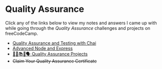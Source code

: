# Quality Assurance

Click any of the links below to view my notes and answers I came up with while going through the *Quality Assurance* challenges and projects on freeCodeCamp.

- [Quality Assurance and Testing with Chai](./1.%20Quality%20Assurance%20and%20Testing%20with%20Chai.md#quality-assurance-and-testing-with-chai)
- [Advanced Node and Express](./2.%20Advanced%20Node%20and%20Express.md#advanced-node-and-express)
- [🔄📝📚🔢🗣️ Quality Assurance Projects](./3.%20Quality%20Assurance%20Projects.md#quality-assurance-projects)
- ~~Claim Your Quality Assurance Certificate~~
